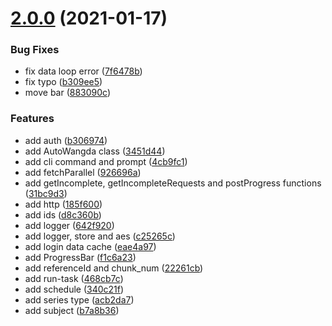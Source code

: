 # [2.0.0](https://github.com/qige2016/auto-wangda/compare/1.5.0...2.0.0) (2021-01-17)


### Bug Fixes

* fix data loop error ([7f6478b](https://github.com/qige2016/auto-wangda/commit/7f6478be06f2c9df3c2e8f18be84c9e32ff38a14))
* fix typo ([b309ee5](https://github.com/qige2016/auto-wangda/commit/b309ee545114f81de47f6732699317b74d333bf7))
* move bar ([883090c](https://github.com/qige2016/auto-wangda/commit/883090ce6352cbca57f438241554d6f3baccdcdd))


### Features

* add auth ([b306974](https://github.com/qige2016/auto-wangda/commit/b3069747de5f60552cc3ab3ae0f34eb2954b6a50))
* add AutoWangda class ([3451d44](https://github.com/qige2016/auto-wangda/commit/3451d44edacd14252a463c0664af7e0fc0537963))
* add cli command and prompt ([4cb9fc1](https://github.com/qige2016/auto-wangda/commit/4cb9fc15548118526bb7cb72e1d0f09b4d91842d))
* add fetchParallel ([926696a](https://github.com/qige2016/auto-wangda/commit/926696a22dfb373604df42c3d872a55d171e8665))
* add getIncomplete, getIncompleteRequests and postProgress functions ([31bc9d3](https://github.com/qige2016/auto-wangda/commit/31bc9d37df37e87d0b50187a87d62e50c11b2c36))
* add http ([185f600](https://github.com/qige2016/auto-wangda/commit/185f60081a618d15ff4d07b77cf5ce1b11ec9405))
* add ids ([d8c360b](https://github.com/qige2016/auto-wangda/commit/d8c360bd19785f248ab4d71962368ecda8540aae))
* add logger ([642f920](https://github.com/qige2016/auto-wangda/commit/642f9206a80ba3e861a788f91525bcc8920ebdb9))
* add logger, store and aes ([c25265c](https://github.com/qige2016/auto-wangda/commit/c25265c7a5c4d0ccb549a60a3dad585e4ae45252))
* add login data cache ([eae4a97](https://github.com/qige2016/auto-wangda/commit/eae4a97a5358d74602f42754820924378b55110b))
* add ProgressBar ([f1c6a23](https://github.com/qige2016/auto-wangda/commit/f1c6a2342bb529cb3e9e058abfac04878bd640b4))
* add referenceId and chunk_num ([22261cb](https://github.com/qige2016/auto-wangda/commit/22261cb1d9452d154ac457a977f072546d6e5cc4))
* add run-task ([468cb7c](https://github.com/qige2016/auto-wangda/commit/468cb7ce0e413476e9ffa9ae403f865dda9eac63))
* add schedule ([340c21f](https://github.com/qige2016/auto-wangda/commit/340c21f2f02460d6c8c2efc712ada9ceeb64df27))
* add series type ([acb2da7](https://github.com/qige2016/auto-wangda/commit/acb2da79a309c98cc5c212185547f37d50a07645))
* add subject ([b7a8b36](https://github.com/qige2016/auto-wangda/commit/b7a8b3653d91ae762fa4304b055904d9ce46dc2b))



